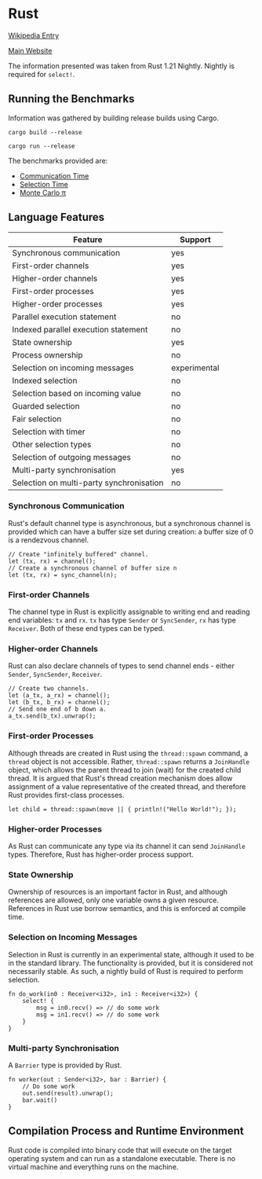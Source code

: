 # Rust

[Wikipedia Entry](https://en.wikipedia.org/wiki/Rust_(programming_language))

[Main Website](https://www.rust-lang.org/en-US/)

The information presented was taken from Rust 1.21 Nightly.  Nightly is required for ```select!```.

## Running the Benchmarks

Information was gathered by building release builds using Cargo.

```cargo build --release```

```cargo run --release```

The benchmarks provided are:
* [Communication Time](commstime/src/commstime.rs)
* [Selection Time](selecttime/src/main.rs)
* [Monte Carlo &pi;](montecarlopi/src/main.rs)

## Language Features

| Feature                                   | Support      |
| ----------------------------------------- | ------------ |
| Synchronous communication                 | yes          |
| First-order channels                      | yes          |
| Higher-order channels                     | yes          |
| First-order processes                     | yes          |
| Higher-order processes                    | yes          |
| Parallel execution statement              | no           |
| Indexed parallel execution statement      | no           |
| State ownership                           | yes          |
| Process ownership                         | no           |
| Selection on incoming messages            | experimental |
| Indexed selection                         | no           |
| Selection based on incoming value         | no           |
| Guarded selection                         | no           |
| Fair selection                            | no           |
| Selection with timer                      | no           |
| Other selection types                     | no           |
| Selection of outgoing messages            | no           |
| Multi-party synchronisation               | yes          |
| Selection on multi-party synchronisation  | no           |

### Synchronous Communication

Rust's default channel type is asynchronous, but a synchronous channel is provided which can have a buffer size set during creation: a buffer size of 0 is a rendezvous channel.

```
// Create "infinitely buffered" channel.
let (tx, rx) = channel();
// Create a synchronous channel of buffer size n
let (tx, rx) = sync_channel(n);
```

### First-order Channels

The channel type in Rust is explicitly assignable to writing end and reading end variables: ```tx``` and ```rx```.  ```tx``` has type ```Sender``` or ```SyncSender```, ```rx``` has type ```Receiver```.  Both of these end types can be typed.

### Higher-order Channels

Rust can also declare channels of types to send channel ends - either ```Sender```, ```SyncSender```, ```Receiver```.

```
// Create two channels.
let (a_tx, a_rx) = channel();
let (b_tx, b_rx) = channel();
// Send one end of b down a.
a_tx.send(b_tx).unwrap();
```

### First-order Processes

Although threads are created in Rust using the ```thread::spawn``` command, a ```thread``` object is not accessible.  Rather, ```thread::spawn``` returns a ```JoinHandle``` object, which allows the parent thread to join (wait) for the created child thread.  It is argued that Rust's thread creation mechanism does allow assignment of a value representative of the created thread, and therefore Rust provides first-class processes.

```
let child = thread::spawn(move || { println!("Hello World!"); });
```

### Higher-order Processes

As Rust can communicate any type via its channel it can send ```JoinHandle``` types.  Therefore, Rust has higher-order process support.

### State Ownership

Ownership of resources is an important factor in Rust, and although references are allowed, only one variable owns a given resource.  References in Rust use borrow semantics, and this is enforced at compile time.

### Selection on Incoming Messages

Selection in Rust is currently in an experimental state, although it used to be in the standard library.  The functionality is provided, but it is considered not necessarily stable.  As such, a nightly build of Rust is required to perform selection.

```
fn do_work(in0 : Receiver<i32>, in1 : Receiver<i32>) {
    select! {
        msg = in0.recv() => // do some work
        msg = in1.recv() => // do some work
    }
}
```

### Multi-party Synchronisation

A ```Barrier``` type is provided by Rust.

```
fn worker(out : Sender<i32>, bar : Barrier) {
    // Do some work
    out.send(result).unwrap();
    bar.wait()
}
```

## Compilation Process and Runtime Environment

Rust code is compiled into binary code that will execute on the target operating system and can run as a standalone executable.  There is no virtual machine and everything runs on the machine.